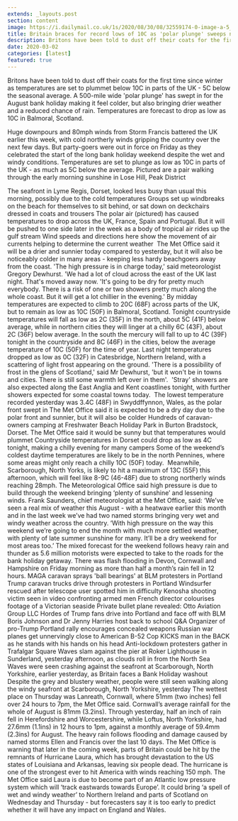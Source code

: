 ```yaml
---
extends: _layouts.post
section: content
image: https://i.dailymail.co.uk/1s/2020/08/30/08/32559174-0-image-a-5_1598773435486.jpg 
title: Britain braces for record lows of 10C as 'polar plunge' sweeps nation 
description: Britons have been told to dust off their coats for the first time since winter as temperatures are set to plummet as a 500-mile wide 'polar plunge' engulfs the UK. 
date: 2020-03-02 
categories: [latest] 
featured: true 
--- 
```

Britons have been told to dust off their coats for the first time since winter as temperatures are set to plummet below 10C in parts of the UK - 5C below the seasonal average.
A 500-mile wide 'polar plunge' has swept in for the August bank holiday making it feel colder, but also bringing drier weather and a reduced chance of rain. Temperatures are forecast to drop as low as 10C in Balmoral, Scotland.

Huge downpours and 80mph winds from Storm Francis battered the UK earlier this week, with cold northerly winds gripping the country over the next few days.
But party-goers were out in force on Friday as they celebrated the start of the long bank holiday weekend despite the wet and windy conditions.
Temperatures are set to plunge as low as 10C in parts of the UK - as much as 5C below the average. Pictured are a pair walking through the early morning sunshine in Lose Hill, Peak District

The seafront in Lyme Regis, Dorset, looked less busy than usual this morning, possibly due to the cold temperatures
Groups set up windbreaks on the beach for themselves to sit behind, or sat down on deckchairs dressed in coats and trousers
The polar air (pictured) has caused temperatures to drop across the UK, France, Spain and Portugal. But it will be pushed to one side later in the week as a body of tropical air rides up the gulf stream
Wind speeds and directions here show the movement of air currents helping to determine the current weather
 The Met Office said it will be a drier and sunnier today compared to yesterday, but it will also be noticeably colder in many areas - keeping less hardy beachgoers away from the coast.
'The high pressure is in charge today,' said meteorologist Gregory Dewhurst. 'We had a lot of cloud across the east of the UK last night. That's moved away now.
'It's going to be dry for pretty much everybody. There is a risk of one or two showers pretty much along the whole coast. But it will get a lot chillier in the evening.'
By midday temperatures are expected to climb to 20C (68F) across parts of the UK, but to remain as low as 10C (50F) in Balmoral, Scotland.
Tonight countryside temperatures will fall as low as 2C (35F) in the north, about 5C (41F) below average, while in northern cities they will linger at a chilly 6C (43F), about 2C (36F) below average.
In the south the mercury will fall to up to 4C (39F) tonight in the countryside and 8C (46F) in the cities, below the average temperature of 10C (50F) for the time of year.
Last night temperatures dropped as low as 0C (32F) in Catesbridge, Northern Ireland, with a scattering of light frost appearing on the ground.
'There is a possibility of frost in the glens of Scotland,' said Mr Dewhurst, 'but it won't be in towns and cities. There is still some warmth left over in them'. 
'Stray' showers are also expected along the East Anglia and Kent coastlines tonight, with further showers expected for some coastal towns today. 
The lowest temperature recorded yesterday was 3.4C (48F) in Swyddffynnon, Wales, as the polar front swept in
The Met Office said it is expected to be a dry day due to the polar front and sunnier, but it will also be colder
Hundreds of caravan-owners camping at Freshwater Beach Holiday Park in Burton Bradstock, Dorset. The Met Office said it would be sunny but that temperatures would plummet
Countryside temperatures in Dorset could drop as low as 4C tonight, making a chilly evening for many campers
Some of the weekend’s coldest daytime temperatures are likely to be in the north Pennines, where some areas might only reach a chilly 10C (50F) today. 
Meanwhile, Scarborough, North Yorks, is likely to hit a maximum of 13C (55F) this afternoon, which will feel like 8-9C (46-48F) due to strong northerly winds reaching 28mph.
The Meteorological Office said high pressure is due to build through the weekend bringing ‘plenty of sunshine’ and lessening winds.
Frank Saunders, chief meteorologist at the Met Office, said: ‘We’ve seen a real mix of weather this August - with a heatwave earlier this month and in the last week we’ve had two named storms bringing very wet and windy weather across the country.
‘With high pressure on the way this weekend we’re going to end the month with much more settled weather, with plenty of late summer sunshine for many. It’ll be a dry weekend for most areas too.’
The mixed forecast for the weekend follows heavy rain and thunder as 5.6 million motorists were expected to take to the roads for the bank holiday getaway.
There was flash flooding in Devon, Cornwall and Hampshire on Friday morning as more than half a month’s rain fell in 12 hours.
MAGA caravan sprays 'ball bearings' at BLM protesters in Portland
Trump caravan trucks drive through protesters in Portland
Windsurfer rescued after telescope user spotted him in difficulty
Kenosha shooting victim seen in video confronting armed men
French director colourises footage of a Victorian seaside
Private bullet plane revealed: Otto Aviation Group LLC
Hordes of Trump fans drive into Portland and face off with BLM
Boris Johnson and Dr Jenny Harries host back to school Q&A
Organizer of pro-Trump Portland rally encourages concealed weapons
Russian war planes get unnervingly close to American B-52
Cop KICKS man in the BACK as he stands with his hands on his head
Anti-lockdown protesters gather in Trafalgar Square
Waves slam against the pier at Roker Lighthouse in Sunderland, yesterday afternoon, as clouds roll in from the North Sea
Waves were seen crashing against the seafront at Scarborough, North Yorkshire, earlier yesterday, as Britain faces a Bank Holiday washout
Despite the grey and blustery weather, people were still seen walking along the windy seafront at Scarborough, North Yorkshire, yesterday
The wettest place on Thursday was Lanreath, Cornwall, where 51mm (two inches) fell over 24 hours to 7pm, the Met Office said. Cornwall’s average rainfall for the whole of August is 81mm (3.2ins).
Through yesterday, half an inch of rain fell in Herefordshire and Worcestershire, while Loftus, North Yorkshire, had 27.6mm (1.1ins) in 12 hours to 1pm, against a monthly average of 59.4mm (2.3ins) for August.
The heavy rain follows flooding and damage caused by named storms Ellen and Francis over the last 10 days.
The Met Office is warning that later in the coming week, parts of Britain could be hit by the remnants of Hurricane Laura, which has brought devastation to the US states of Louisiana and Arkansas, leaving six people dead.
The hurricane is one of the strongest ever to hit America with winds reaching 150 mph.
The Met Office said Laura is due to become part of an Atlantic low pressure system which will ‘track eastwards towards Europe’.
It could bring ‘a spell of wet and windy weather’ to Northern Ireland and parts of Scotland on Wednesday and Thursday - but forecasters say it is too early to predict whether it will have any impact on England and Wales. 
